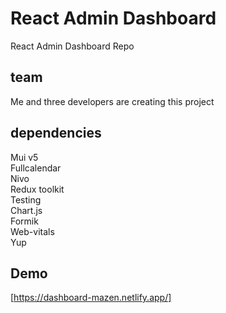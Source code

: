 # React Admin Dashboard

 React Admin Dashboard Repo

 
## team
Me and three developers are creating this project

## dependencies
Mui v5
<br />
Fullcalendar
<br />
Nivo
<br />
Redux toolkit
<br />
Testing
<br />
Chart.js
<br />
Formik
<br />
Web-vitals
<br />
Yup

## Demo
[https://dashboard-mazen.netlify.app/]
